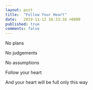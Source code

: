 ```yaml
---
layout: post
title:  "Follow Your Heart"
date:   2019-11-12 16:33:16 +0800
published: true
comments: false
---
```

No plans

No judgements

No assumptions

Follow your heart

And your heart will be full only this way




